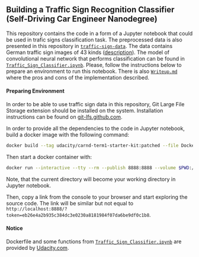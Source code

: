 ## Building a Traffic Sign Recognition Classifier (Self-Driving Car Engineer Nanodegree)

This repository contains the code in a form of a Jupyter notebook that could be
used in trafic signs classification task. The preprocessed data is also presented
in this repository in [`traffic-sign-data`](./traffic-sign-data). The data
contains German traffic sign images of 43 kinds 
([description](http://benchmark.ini.rub.de/?section=gtsrb&subsection=dataset)).
The model of convolutional neural network that performs classification
can be found in [`Traffic_Sign_Classifier.ipynb`](./Traffic_Sign_Classifier.ipynb). Please, follow
the instructions below to prepare an environment to run this notebook.
There is also [`Writeup.md`](./Writeup.md) where the pros and cons of the implementation described.

#### Preparing Environment
In order to be able to use traffic sign data in this repository, Git Large File Storage extension 
should be installed on the system. Installation instructions can be found on 
[git-lfs.github.com](https://git-lfs.github.com).

In order to provide all the dependencies to the code in Jupyter notebook,
build a docker image with the following command:
```bash
docker build --tag udacity/carnd-term1-starter-kit:patched --file Dockerfile .
```
Then start a docker container with:
```bash
docker run --interactive --tty --rm --publish 8888:8888 --volume $PWD:/src udacity/carnd-term1-starter-kit:patched
```
Note, that the current directory will become your working directory in Jupyter notebook.

Then, copy a link from the console to your browser and start exploring
the source code. The link will be similar but not equal to
`http://localhost:8888/?token=eb26e4a2b935c384dc3e0230a8181984f07da6be9df0c1b8`.

#### Notice
Dockerfile and some functions from [`Traffic_Sign_Classifier.ipynb`](./Traffic_Sign_Classifier.ipynb) are
provided by [Udacity.com](https://www.udacity.com).

